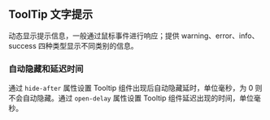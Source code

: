 <div class="demo-header">
<p class="overviewicon">
  <span class="wapi-tips-tip"/>
</p>

## ToolTip 文字提示

<nova-uxlink widget-name="Tip"></nova-uxlink>

动态显示提示信息，一般通过鼠标事件进行响应；提供 warning、error、info、success 四种类型显示不同类别的信息。
</div>

### 自动隐藏和延迟时间

通过 `hide-after` 属性设置 Tooltip 组件出现后自动隐藏延时，单位毫秒，为 0 则不会自动隐藏。通过 `open-delay` 属性设置 Tooltip 组件延迟出现的时间，单位毫秒。

<nova-demo-view link="tooltip/open-delay"></nova-demo-view>

<br>
